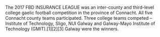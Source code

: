 The 2017 FBD INSURANCE LEAGUE was an inter-county and third-level college gaelic football competition in the province of Connacht. All five Connacht county teams participated. Three college teams competed – Institute of Technology, Sligo, NUI Galway and Galway-Mayo Institute of Technology (GMIT).[1][2][3] Galway were the winners.
